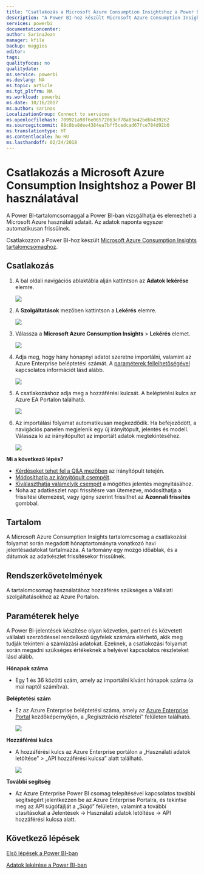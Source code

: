 ```yaml
---
title: "Csatlakozás a Microsoft Azure Consumption Insightshoz a Power BI használatával"
description: "A Power BI-hoz készült Microsoft Azure Consumption Insights"
services: powerbi
documentationcenter: 
author: SarinaJoan
manager: kfile
backup: maggies
editor: 
tags: 
qualityfocus: no
qualitydate: 
ms.service: powerbi
ms.devlang: NA
ms.topic: article
ms.tgt_pltfrm: NA
ms.workload: powerbi
ms.date: 10/16/2017
ms.author: sarinas
LocalizationGroup: Connect to services
ms.openlocfilehash: 709921a98f6e06572063cf78a83e42bd6b439262
ms.sourcegitcommit: 88c8ba8dee4384ea7bff5cedcad67fce784d92b0
ms.translationtype: HT
ms.contentlocale: hu-HU
ms.lasthandoff: 02/24/2018
---
```

# <a name="connect-to-microsoft-azure-consumption-insights-with-power-bi"></a>Csatlakozás a Microsoft Azure Consumption Insightshoz a Power BI használatával
A Power BI-tartalomcsomaggal a Power BI-ban vizsgálhatja és elemezheti a Microsoft Azure használati adatait. Az adatok naponta egyszer automatikusan frissülnek.

Csatlakozzon a Power BI-hoz készült [Microsoft Azure Consumption Insights tartalomcsomaghoz](https://app.powerbi.com/getdata/services/azureconsumption).

## <a name="how-to-connect"></a>Csatlakozás
1. A bal oldali navigációs ablaktábla alján kattintson az **Adatok lekérése** elemre.
   
    ![](media/service-connect-to-azure-consumption-insights/getdata.png)
2. A **Szolgáltatások** mezőben kattintson a **Lekérés** elemre.
   
   ![](media/service-connect-to-azure-consumption-insights/services.png)
3. Válassza a **Microsoft Azure Consumption Insights** \> **Lekérés** elemet. 
   
   ![](media/service-connect-to-azure-consumption-insights/mazureconsumption.png)
4. Adja meg, hogy hány hónapnyi adatot szeretne importálni, valamint az Azure Enterprise beléptetési számát. A [paraméterek fellelhetőségével](#FindingParams) kapcsolatos információt lásd alább.
   
    ![](media/service-connect-to-azure-consumption-insights/azureconsumptionparams.png)
5. A csatlakozáshoz adja meg a hozzáférési kulcsát. A beléptetési kulcs az Azure EA Portalon található. 
   
    ![](media/service-connect-to-azure-consumption-insights/msazureconsumptioncreds.png)
6. Az importálási folyamat automatikusan megkezdődik. Ha befejeződött, a navigációs panelen megjelenik egy új irányítópult, jelentés és modell. Válassza ki az irányítópultot az importált adatok megtekintéséhez.
   
   ![](media/service-connect-to-azure-consumption-insights/msazureconsumptiondashboard.png)

**Mi a következő lépés?**

* [Kérdéseket tehet fel a Q&A mezőben](power-bi-q-and-a.md) az irányítópult tetején.
* [Módosíthatja az irányítópult csempéit](service-dashboard-edit-tile.md).
* [Kiválaszthatja valamelyik csempét](service-dashboard-tiles.md) a mögöttes jelentés megnyitásához.
* Noha az adatkészlet napi frissítésre van ütemezve, módosíthatja a frissítési ütemezést, vagy igény szerint frissíthet az **Azonnali frissítés** gombbal.

## <a name="whats-included"></a>Tartalom
A Microsoft Azure Consumption Insights tartalomcsomag a csatlakozási folyamat során megadott hónaptartományra vonatkozó havi jelentésadatokat tartalmazza. A tartomány egy mozgó időablak, és a dátumok az adatkészlet frissítésekor frissülnek.

## <a name="system-requirements"></a>Rendszerkövetelmények
A tartalomcsomag használatához hozzáférés szükséges a Vállalati szolgáltatásokhoz az Azure Portalon. 

<a name="FindingParams"></a>

## <a name="finding-parameters"></a>Paraméterek helye
A Power BI-jelentések készítése olyan közvetlen, partneri és közvetett vállalati szerződéssel rendelkező ügyfelek számára elérhető, akik meg tudják tekinteni a számlázási adatokat. Ezeknek, a csatlakozási folyamat során megadni szükséges értékeknek a helyével kapcsolatos részleteket lásd alább.

**Hónapok száma**

* Egy 1 és 36 közötti szám, amely az importálni kívánt hónapok száma (a mai naptól számítva).

**Beléptetési szám**

* Ez az Azure Enterprise beléptetési száma, amely az [Azure Enterprise Portal](https://ea.azure.com/) kezdőképernyőjén, a „Regisztráció részletei” felületen található.
  
    ![](media/service-connect-to-azure-consumption-insights/params2.png)

**Hozzáférési kulcs**

* A hozzáférési kulcs az Azure Enterprise portálon a „Használati adatok letöltése” > „API hozzáférési kulcsa” alatt található.
  
    ![](media/service-connect-to-azure-consumption-insights/creds2.png)

**További segítség**

* Az Azure Enterprise Power BI csomag telepítésével kapcsolatos további segítségért jelentkezzen be az Azure Enterprise Portalra, és tekintse meg az API súgófájlját a „Súgó” felületen, valamint a további utasításokat a Jelentések -> Használati adatok letöltése -> API hozzáférési kulcsa alatt. 

## <a name="next-steps"></a>Következő lépések
[Első lépések a Power BI-ban](service-get-started.md)

[Adatok lekérése a Power BI-ban](service-get-data.md)

